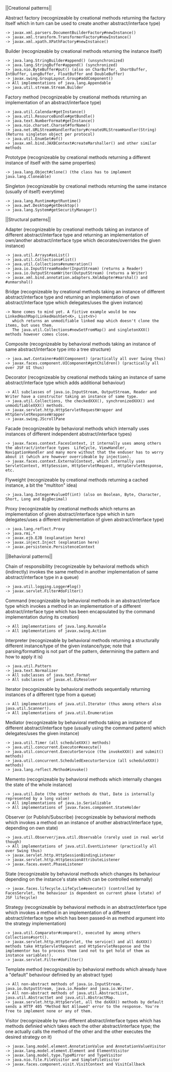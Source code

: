 ||Creational patterns||

  Abstract factory (recognizeable by creational methods returning the factory itself which in turn can be used to create another abstract/interface type)

    -> javax.xml.parsers.DocumentBuilderFactory#newInstance()
    -> javax.xml.transform.TransformerFactory#newInstance()
    -> javax.xml.xpath.XPathFactory#newInstance()

  Builder (recognizeable by creational methods returning the instance itself)

    -> java.lang.StringBuilder#append() (unsynchronized)
    -> java.lang.StringBuffer#append() (synchronized)
    -> java.nio.ByteBuffer#put() (also on CharBuffer, ShortBuffer, IntBuffer, LongBuffer, FloatBuffer and DoubleBuffer)
    -> javax.swing.GroupLayout.Group#addComponent()
    -> All implementations of java.lang.Appendable
    -> java.util.stream.Stream.Builder

  Factory method (recognizeable by creational methods returning an implementation of an abstract/interface type)

    -> java.util.Calendar#getInstance()
    -> java.util.ResourceBundle#getBundle()
    -> java.text.NumberFormat#getInstance()
    -> java.nio.charset.Charset#forName()
    -> java.net.URLStreamHandlerFactory#createURLStreamHandler(String) (Returns singleton object per protocol)
    -> java.util.EnumSet#of()
    -> javax.xml.bind.JAXBContext#createMarshaller() and other similar methods

  Prototype (recognizeable by creational methods returning a different instance of itself with the same properties)

    -> java.lang.Object#clone() (the class has to implement java.lang.Cloneable)

  Singleton (recognizeable by creational methods returning the same instance (usually of itself) everytime)

    -> java.lang.Runtime#getRuntime()
    -> java.awt.Desktop#getDesktop()
    -> java.lang.System#getSecurityManager()


||Structural patterns||

  Adapter (recognizeable by creational methods taking an instance of different abstract/interface type and returning an implementation of own/another abstract/interface type which decorates/overrides the given instance)

    -> java.util.Arrays#asList()
    -> java.util.Collections#list()
    -> java.util.Collections#enumeration()
    -> java.io.InputStreamReader(InputStream) (returns a Reader)
    -> java.io.OutputStreamWriter(OutputStream) (returns a Writer)
    -> javax.xml.bind.annotation.adapters.XmlAdapter#marshal() and #unmarshal()

  Bridge (recognizeable by creational methods taking an instance of different abstract/interface type and returning an implementation of own abstract/interface type which delegates/uses the given instance)

    -> None comes to mind yet. A fictive example would be new LinkedHashMap(LinkedHashSet<K>, List<V>) 
       which returns an unmodifiable linked map which doesn't clone the items, but uses them. 
       The java.util.Collections#newSetFromMap() and singletonXXX() methods however comes close.

  Composite (recognizeable by behavioral methods taking an instance of same abstract/interface type into a tree structure)

    -> java.awt.Container#add(Component) (practically all over Swing thus)
    -> javax.faces.component.UIComponent#getChildren() (practically all over JSF UI thus)

  Decorator (recognizeable by creational methods taking an instance of same abstract/interface type which adds additional behaviour)

    -> All subclasses of java.io.InputStream, OutputStream, Reader and Writer have a constructor taking an instance of same type.
    -> java.util.Collections, the checkedXXX(), synchronizedXXX() and unmodifiableXXX() methods.
    -> javax.servlet.http.HttpServletRequestWrapper and HttpServletResponseWrapper
    -> javax.swing.JScrollPane

  Facade (recognizeable by behavioral methods which internally uses instances of different independent abstract/interface types)

    -> javax.faces.context.FacesContext, it internally uses among others the abstract/interface types  LifeCycle, ViewHandler, NavigationHandler and many more without that the enduser has to worry about it (which are however overrideable by injection).
    -> javax.faces.context.ExternalContext, which internally uses ServletContext, HttpSession, HttpServletRequest, HttpServletResponse, etc.
    
  Flyweight (recognizeable by creational methods returning a cached instance, a bit the "multiton" idea)

    -> java.lang.Integer#valueOf(int) (also on Boolean, Byte, Character, Short, Long and BigDecimal)

  Proxy (recognizeable by creational methods which returns an implementation of given abstract/interface type which in turn delegates/uses a different implementation of given abstract/interface type)

    -> java.lang.reflect.Proxy
    -> java.rmi.*
    -> javax.ejb.EJB (explanation here)
    -> javax.inject.Inject (explanation here)
    -> javax.persistence.PersistenceContext


||Behavioral patterns||

  Chain of responsibility (recognizeable by behavioral methods which (indirectly) invokes the same method in another implementation of same abstract/interface type in a queue)

    -> java.util.logging.Logger#log()
    -> javax.servlet.Filter#doFilter()
    
  Command (recognizeable by behavioral methods in an abstract/interface type which invokes a method in an implementation of a different abstract/interface type which has been encapsulated by the command implementation during its creation)

    -> All implementations of java.lang.Runnable
    -> All implementations of javax.swing.Action

  Interpreter (recognizeable by behavioral methods returning a structurally different instance/type of the given instance/type; note that parsing/formatting is not part of the pattern, determining the pattern and how to apply it is)

    -> java.util.Pattern
    -> java.text.Normalizer
    -> All subclasses of java.text.Format
    -> All subclasses of javax.el.ELResolver

  Iterator (recognizeable by behavioral methods sequentially returning instances of a different type from a queue)

    -> All implementations of java.util.Iterator (thus among others also java.util.Scanner!).
    -> All implementations of java.util.Enumeration

  Mediator (recognizeable by behavioral methods taking an instance of different abstract/interface type (usually using the command pattern) which delegates/uses the given instance)

    -> java.util.Timer (all scheduleXXX() methods)
    -> java.util.concurrent.Executor#execute()
    -> java.util.concurrent.ExecutorService (the invokeXXX() and submit() methods)
    -> java.util.concurrent.ScheduledExecutorService (all scheduleXXX() methods)
    -> java.lang.reflect.Method#invoke()

  Memento (recognizeable by behavioral methods which internally changes the state of the whole instance)

    -> java.util.Date (the setter methods do that, Date is internally represented by a long value)
    -> All implementations of java.io.Serializable
    -> All implementations of javax.faces.component.StateHolder

  Observer (or Publish/Subscribe) (recognizeable by behavioral methods which invokes a method on an instance of another abstract/interface type, depending on own state)

    -> java.util.Observer/java.util.Observable (rarely used in real world though)
    -> All implementations of java.util.EventListener (practically all over Swing thus)
    -> javax.servlet.http.HttpSessionBindingListener
    -> javax.servlet.http.HttpSessionAttributeListener
    -> javax.faces.event.PhaseListener

  State (recognizeable by behavioral methods which changes its behaviour depending on the instance's state which can be controlled externally)

    -> javax.faces.lifecycle.LifeCycle#execute() (controlled by FacesServlet, the behaviour is dependent on current phase (state) of JSF lifecycle)

  Strategy (recognizeable by behavioral methods in an abstract/interface type which invokes a method in an implementation of a different abstract/interface type which has been passed-in as method argument into the strategy implementation)

    -> java.util.Comparator#compare(), executed by among others Collections#sort().
    -> javax.servlet.http.HttpServlet, the service() and all doXXX() methods take HttpServletRequest and HttpServletResponse and the implementor has to process them (and not to get hold of them as instance variables!).
    -> javax.servlet.Filter#doFilter()

  Template method (recognizeable by behavioral methods which already have a "default" behaviour definied by an abstract type)

    -> All non-abstract methods of java.io.InputStream, java.io.OutputStream, java.io.Reader and java.io.Writer.
    -> All non-abstract methods of java.util.AbstractList, java.util.AbstractSet and java.util.AbstractMap.
    -> javax.servlet.http.HttpServlet, all the doXXX() methods by default sends a HTTP 405 "Method Not Allowed" error to the response. You're free to implement none or any of them.

  Visitor (recognizeable by two different abstract/interface types which has methods definied which takes each the other abstract/interface type; the one actually calls the method of the other and the other executes the desired strategy on it)

    -> javax.lang.model.element.AnnotationValue and AnnotationValueVisitor
    -> javax.lang.model.element.Element and ElementVisitor
    -> javax.lang.model.type.TypeMirror and TypeVisitor
    -> java.nio.file.FileVisitor and SimpleFileVisitor
    -> javax.faces.component.visit.VisitContext and VisitCallback

